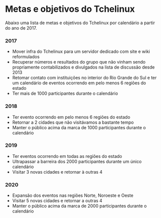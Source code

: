 Metas e objetivos do Tchelinux
==============================

Abaixo uma lista de metas e objetivos do Tchelinux por calendário a partir do ano de 2017.


### 2017

- Mover infra do Tchelinux para um servidor dedicado com site e wiki reformulados
- Recuperar números e resultados do grupo que não vinham sendo propriamente contabilizados e divulgados na lista de discussão desde 2013
- Retomar contato com instituições no interior do Rio Grande do Sul e ter um calendário de eventos ocorrendo em pelo menos 6 regiões do estado
- Ter mais de 1000 participantes durante o calendário

### 2018

- Ter evento ocorrendo em pelo menos 6 regiões do estado 
- Retornar a 2 cidades que não visitávamos a bastante tempo
- Manter o público acima da marca de 1000 participantes durante o calendário

### 2019 

- Ter eventos ocorrendo em todas as regiões do estado
- Ultrapassar a barreira dos 2000 participantes durante um único calendário
- Visitar 3 novas cidades e retornar à outras 4

### 2020

- Expansão dos eventos nas regiões Norte, Noroeste e Oeste
- Visitar 5 novas cidades e retornar a outras 4
- Manter o público acima da marca de 2000 participantes durante o calendário
